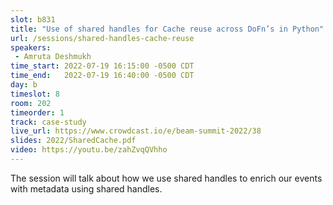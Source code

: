 ```yaml
---
slot: b831
title: "Use of shared handles for Cache reuse across DoFn’s in Python"
url: /sessions/shared-handles-cache-reuse
speakers:
 - Amruta Deshmukh
time_start: 2022-07-19 16:15:00 -0500 CDT
time_end:   2022-07-19 16:40:00 -0500 CDT
day: b
timeslot: 8
room: 202
timeorder: 1
track: case-study
live_url: https://www.crowdcast.io/e/beam-summit-2022/38
slides: 2022/SharedCache.pdf
video: https://youtu.be/zahZvqQVhho
---
```


The session will talk about how we use shared handles to enrich our events with metadata using shared handles.